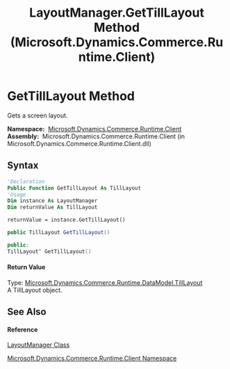 ﻿---
title: LayoutManager.GetTillLayout Method  (Microsoft.Dynamics.Commerce.Runtime.Client)
TOCTitle: GetTillLayout Method
ms:assetid: M:Microsoft.Dynamics.Commerce.Runtime.Client.LayoutManager.GetTillLayout
ms:mtpsurl: https://technet.microsoft.com/en-us/library/microsoft.dynamics.commerce.runtime.client.layoutmanager.gettilllayout(v=AX.60)
ms:contentKeyID: 62212367
ms.date: 05/18/2015
mtps_version: v=AX.60
f1_keywords:
- Microsoft.Dynamics.Commerce.Runtime.Client.LayoutManager.GetTillLayout
dev_langs:
- CSharp
- C++
- VB
---

# GetTillLayout Method

Gets a screen layout.

**Namespace:**  [Microsoft.Dynamics.Commerce.Runtime.Client](microsoft-dynamics-commerce-runtime-client-namespace.md)  
**Assembly:**  Microsoft.Dynamics.Commerce.Runtime.Client (in Microsoft.Dynamics.Commerce.Runtime.Client.dll)

## Syntax

``` vb
'Declaration
Public Function GetTillLayout As TillLayout
'Usage
Dim instance As LayoutManager
Dim returnValue As TillLayout

returnValue = instance.GetTillLayout()
```

``` csharp
public TillLayout GetTillLayout()
```

``` c++
public:
TillLayout^ GetTillLayout()
```

#### Return Value

Type: [Microsoft.Dynamics.Commerce.Runtime.DataModel.TillLayout](tilllayout-class-microsoft-dynamics-commerce-runtime-datamodel.md)  
A TillLayout object.  

## See Also

#### Reference

[LayoutManager Class](layoutmanager-class-microsoft-dynamics-commerce-runtime-client.md)

[Microsoft.Dynamics.Commerce.Runtime.Client Namespace](microsoft-dynamics-commerce-runtime-client-namespace.md)

